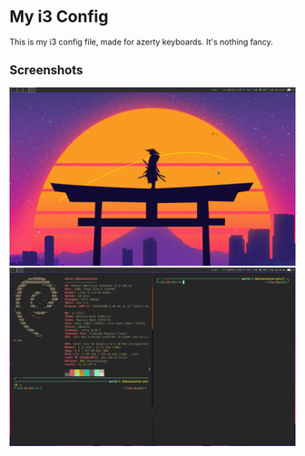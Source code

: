 # My i3 Config 

This is my i3 config file, made for azerty keyboards. It's nothing fancy.

## Screenshots

![Main screen](./img/main.png)
![Gaps](./img/gaps.png)
